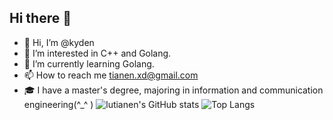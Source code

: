 ## Hi there 👋

- 👋 Hi, I’m @kyden
- 👀 I’m interested in C++ and Golang.
- 🌱 I’m currently learning Golang.
- 📫 How to reach me tianen.xd@gmail.com
- 🎓 I have a master's degree, majoring in information and communication engineering(^_^
)
![lutianen's GitHub stats](https://github-readme-stats.vercel.app/api?username=lutianen&count_private=true)
![Top Langs](https://github-readme-stats.vercel.app/api/top-langs?username=lutianen&layout=compact&count_private=true&theme=auto)

